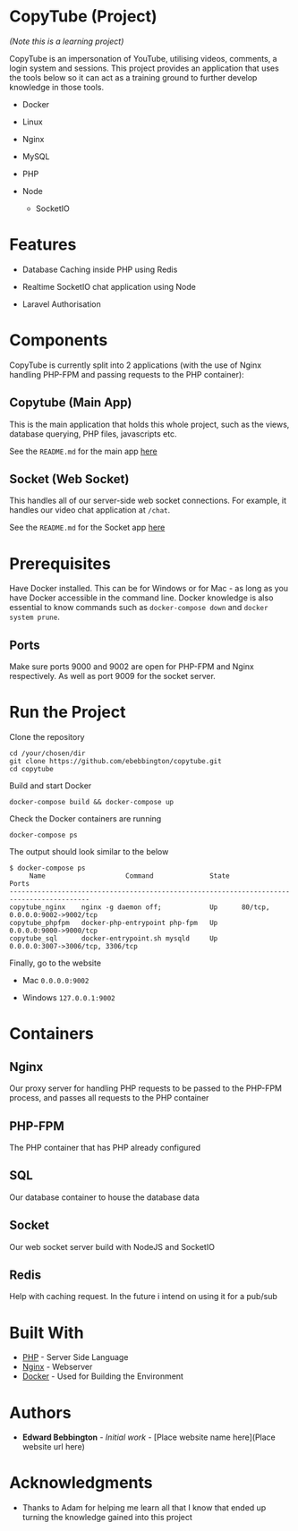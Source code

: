 # CopyTube (Project)

*(Note this is a learning project)*

CopyTube is an impersonation of YouTube, utilising videos, comments, a login system and sessions. This project provides an application that uses the tools below so it can act as a training ground to further develop knowledge in those tools.

* Docker

* Linux

* Nginx

* MySQL

* PHP

* Node

    * SocketIO
    
# Features

* Database Caching inside PHP using Redis

* Realtime SocketIO chat application using Node

* Laravel Authorisation

# Components

CopyTube is currently split into 2 applications (with the use of Nginx handling PHP-FPM and passing requests to the PHP container):

## Copytube (Main App)

This is the main application that holds this whole project, such as the views, database querying, PHP files, javascripts etc.

See the `README.md` for the main app [here](https://github.com/ebebbington/copytube/blob/develop/src/copytube/README.md)

## Socket (Web Socket)

This handles all of our server-side web socket connections. For example, it handles our video chat application at `/chat`.

See the `README.md` for the Socket app [here](https://github.com/ebebbington/copytube/blob/develop/src/socket/README.md)

# Prerequisites

Have Docker installed. This can be for Windows or for Mac - as long as you have Docker accessible in the command line. Docker knowledge is also essential to know commands such as `docker-compose down` and `docker system prune`.

## Ports

Make sure ports 9000 and 9002 are open for PHP-FPM and Nginx respectively. As well as port 9009 for the socket server.

# Run the Project

Clone the repository

```
cd /your/chosen/dir
git clone https://github.com/ebebbington/copytube.git
cd copytube
```

Build and start Docker

```
docker-compose build && docker-compose up
```

Check the Docker containers are running

```
docker-compose ps
```

The output should look similar to the below

```
$ docker-compose ps
     Name                    Command              State                Ports
------------------------------------------------------------------------------------------
copytube_nginx    nginx -g daemon off;            Up      80/tcp, 0.0.0.0:9002->9002/tcp
copytube_phpfpm   docker-php-entrypoint php-fpm   Up      0.0.0.0:9000->9000/tcp
copytube_sql      docker-entrypoint.sh mysqld     Up      0.0.0.0:3007->3006/tcp, 3306/tcp
```

Finally, go to the website

* Mac
     `0.0.0.0:9002`
     
* Windows
     `127.0.0.1:9002`

# Containers

## Nginx

Our proxy server for handling PHP requests to be passed to the PHP-FPM process, and passes all requests to the PHP container

## PHP-FPM

The PHP container that has PHP already configured

## SQL

Our database container to house the database data

## Socket

Our web socket server build with NodeJS and SocketIO

## Redis

Help with caching request. In the future i intend on using it for a pub/sub

# Built With

* [PHP](http://www.php.net) - Server Side Language
* [Nginx](https://nginx.com) - Webserver
* [Docker](https://docker.com) - Used for Building the Environment

# Authors

* **Edward Bebbington** - *Initial work* - [Place website name here](Place website url here)

# Acknowledgments

* Thanks to Adam for helping me learn all that I know that ended up turning the knowledge gained into this project
